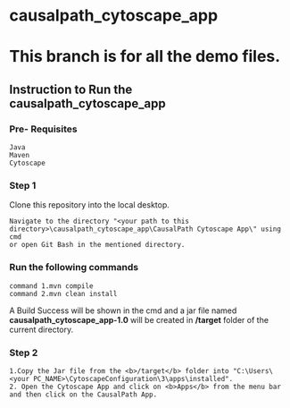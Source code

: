 # causalpath_cytoscape_app
# This branch is for all the demo files.
## Instruction to Run the causalpath_cytoscape_app
### Pre- Requisites
```
Java
Maven
Cytoscape
```
### Step 1 
Clone this repository into the local desktop.
```
Navigate to the directory "<your path to this directory>\causalpath_cytoscape_app\CausalPath Cytoscape App\" using cmd 
or open Git Bash in the mentioned directory.
```
### Run the following commands
```
command 1.mvn compile
command 2.mvn clean install
```
A Build Success will be shown in the cmd and a jar file named <b>causalpath_cytoscape_app-1.0</b> will be created in <b>/target</b> folder of the current directory.
### Step 2
```
1.Copy the Jar file from the <b>/target</b> folder into "C:\Users\<your PC_NAME>\CytoscapeConfiguration\3\apps\installed".
2. Open the Cytoscape App and click on <b>Apps</b> from the menu bar and then click on the CausalPath App. 
```


